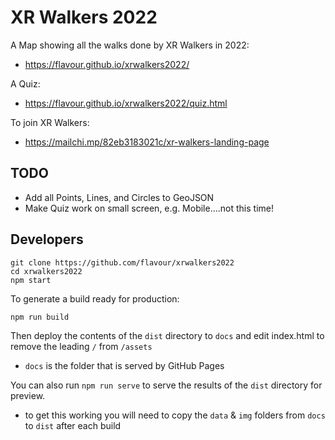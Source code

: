 # XR Walkers 2022

A Map showing all the walks done by XR Walkers in 2022:
* https://flavour.github.io/xrwalkers2022/

A Quiz:
* https://flavour.github.io/xrwalkers2022/quiz.html

To join XR Walkers:
* https://mailchi.mp/82eb3183021c/xr-walkers-landing-page

## TODO
* Add all Points, Lines, and Circles to GeoJSON
* Make Quiz work on small screen, e.g. Mobile....not this time!

## Developers
```
git clone https://github.com/flavour/xrwalkers2022
cd xrwalkers2022
npm start
```

To generate a build ready for production:
```
npm run build
```

Then deploy the contents of the `dist` directory to `docs` and edit index.html to remove the leading `/` from `/assets`
- `docs` is the folder that is served by GitHub Pages

You can also run `npm run serve` to serve the results of the `dist` directory for preview.
- to get this working you will need to copy the `data` & `img` folders from `docs` to `dist` after each build

